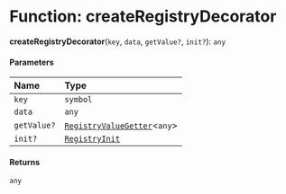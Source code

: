 # Function: createRegistryDecorator

**createRegistryDecorator**(`key`, `data`, `getValue?`, `init?`): `any`

#### Parameters

| Name | Type |
| :------ | :------ |
| `key` | `symbol` |
| `data` | `any` |
| `getValue?` | [`RegistryValueGetter`](/en/auto-docs/editor/interfaces/RegistryValueGetter.md)<`any`> |
| `init?` | [`RegistryInit`](/en/auto-docs/editor/interfaces/RegistryInit.md) |

#### Returns

`any`
